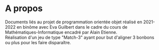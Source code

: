 # A propos
Documents liés au projet de programmation orientée objet réalisé en 2021-2022 en binôme avec Eva Guilbert dans le cadre du cours de Mathématiques-Informatique encadré par Alain Etienne.  
Réalisation d'un jeu de type "Match-3" ayant pour but d'aligner 3 bonbons ou plus pour les faire disparaître.
